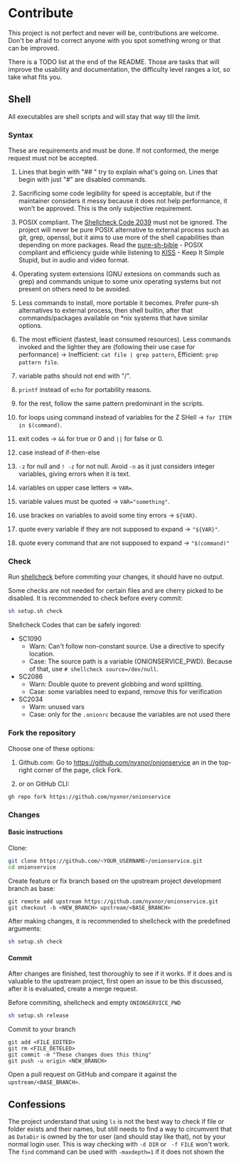 # Contribute

This project is not perfect and never will be, contributions are welcome. Don't be afraid to correct anyone with you spot something wrong or that can be improved.

There is a TODO list at the end of the README. Those are tasks that will improve the usability and documentation, the difficulty level ranges a lot, so take what fits you.

## Shell

All executables are shell scripts and will stay that way till the limit.

### Syntax

These are requirements and must be done. If not conformed, the merge request must not be accepted.

1. Lines that begin with "## " try to explain what's going on. Lines that begin with just "#" are disabled commands.

1. Sacrificing some code legibility for speed is acceptable, but if the maintainer considers it messy because it does not help performance, it won't be approved. This is the only subjective requirement.

1. POSIX compliant. The [Shellcheck Code 2039](https://github.com/koalaman/shellcheck/wiki/SC2039) must not be ignored. The project will never be pure POSIX alternative to external process such as git, grep, openssl, but it aims to use more of the shell capabilities than depending on more packages. Read the [pure-sh-bible](https://github.com/dylanaraps/pure-sh-bible) - POSIX compliant and efficiency guide while listening to [KISS](https://www.youtube.com/watch?v=EFMD7Usflbg) - Keep It Simple Stupid, but in audio and video format.

1. Operating system extensions (GNU extesions on commands such as grep) and commands unique to some unix operating systems but not present on others need to be avoided.

1. Less commands to install, more portable it becomes. Prefer pure-sh alternatives to external process, then shell builtin, after that commands/packages available on *nix systems that have similar options.

1. The most efficient (fastest, least consumed resources). Less commands invoked and the lighter they are (following their use case for performance) -> Inefficient: `cat file | grep pattern`, Efficient: `grep pattern file`.

1. variable paths should not end with "/".

1. `printf` instead of `echo` for portability reasons.
1. for the rest, follow the same pattern predominant in the scripts.
1. for loops using command instead of variables for the Z SHell -> `for ITEM in $(command)`.
1. exit codes -> `&&` for true or 0 and `||` for false or 0.
1. case instead of if-then-else
1. `-z` for null and `! -z` for not null. Avoid `-n` as it just considers integer variables, giving errors when it is text.
1. variables on upper case letters -> `VAR=`.
1. variable values must be quoted -> `VAR="something"`.
1. use brackes on variables to avoid some tiny errors -> `${VAR}`.
1. quote every variable if they are not supposed to expand -> `"${VAR}"`.
1. quote every command that are not supposed to expand -> `"$(command)"`

### Check

Run [shellcheck](https://github.com/koalaman/shellcheck) before commiting your changes, it should have no output.

Some checks are not needed for certain files and are cherry picked to be disabled. It is recommended to check before every commit:

```sh
sh setup.sh check
```

Shellcheck Codes that can be safely ingored:

* SC1090
  * Warn: Can't follow non-constant source. Use a directive to specify location.
  * Case: The source path is a variable (ONIONSERVICE_PWD). Because of that, use `# shellcheck source=/dev/null`.
* SC2086
  * Warn: Double quote to prevent globbing and word splitting.
  * Case: some variables need to expand, remove this for verification
* SC2034
  * Warn: unused vars
  * Case: only for the `.onionrc` because the variables are not used there

### Fork the repository

Choose one of these options:

1. Github.com: Go to https://github.com/nyxnor/onionservice an in the top-right corner of the page, click Fork.

1. or on GitHub CLI:
```sh
gh repo fork https://github.com/nyxnor/onionservice
```

### Changes

#### Basic instructions

Clone:
```sh
git clone https://github.com/<YOUR_USERNAME>/onionservice.git
cd onionservice
```

Create feature or fix branch based on the upstream project development branch as base:
```git
git remote add upstream https://github.com/nyxnor/onionservice.git
git checkout -b <NEW_BRANCH> upstream/<BASE_BRANCH>
```

After making changes, it is recommended to shellcheck with the predefined arguments:
```sh
sh setup.sh check
```

#### Commit

After changes are finished, test thoroughly to see if it works.
If it does and is valuable to the upstream project, first open an issue to be this discussed, after it is evaluated, create a merge request.

Before commiting, shellcheck and empty `ONIONSERVICE_PWD`
```sh
sh setup.sh release
```

Commit to your branch
```git
git add <FILE_EDITED>
git rm <FILE_DETELED>
git commit -m "These changes does this thing"
git push -u origin <NEW_BRANCH>
```

Open a pull request on GitHub and compare it against the `upstream/<BASE_BRANCH>`.

## Confessions

The project understand that using `ls` is not the best way to check if file or folder exists and their names, but still needs to find a way to circumvent that as `DataDir` is owned by the tor user (and should stay like that), not by your normal login user. This is way checking with `-d DIR` or ` -f FILE` won't work. The `find` command can be used with `-maxdepth=1` if it does not shown the
